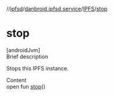 //[ipfsd](../../index.md)/[danbroid.ipfsd.service](../index.md)/[IPFS](index.md)/[stop](stop.md)



# stop  
[androidJvm]  
Brief description  


Stops this IPFS instance.

  
Content  
open fun [stop](stop.md)()  



